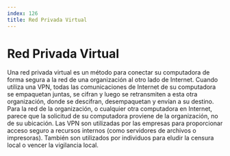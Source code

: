 ```yaml
---
index: 126
title: Red Privada Virtual
---
```

# Red Privada Virtual 

Una red privada virtual es un método para conectar su computadora de forma segura a la red de una organización al otro lado de Internet. Cuando utiliza una VPN, todas las comunicaciones de Internet de su computadora se empaquetan juntas, se cifran y luego se retransmiten a esta otra organización, donde se descifran, desempaquetan y envían a su destino. Para la red de la organización, o cualquier otra computadora en Internet, parece que la solicitud de su computadora proviene de la organización, no de su ubicación. Las VPN son utilizadas por las empresas para proporcionar acceso seguro a recursos internos (como servidores de archivos o impresoras). También son utilizados por individuos para eludir la censura local o vencer la vigilancia local.